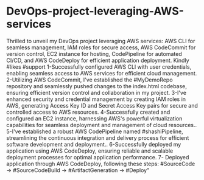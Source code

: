 # DevOps-project-leveraging-AWS-services
Thrilled to unveil my DevOps project leveraging AWS services: AWS CLI for seamless management, IAM roles for secure access, AWS CodeCommit for version control, EC2 instance for hosting, CodePipeline for automated CI/CD, and AWS CodeDeploy for efficient application deployment.
Kindly #likes #support
1-Successfully configured AWS CLI with user credentials, enabling seamless access to AWS services for efficient cloud management.
2-Utilizing AWS CodeCommit, I've established the #MyDemoRepo repository and seamlessly pushed changes to the index.html codebase, ensuring efficient version control and collaboration in my project.
3-I've enhanced security and credential management by creating IAM roles in AWS, generating Access Key ID and Secret Access Key pairs for secure and controlled access to AWS resources.
4-Successfully created and configured an EC2 instance, harnessing AWS's powerful virtualization capabilities for seamless deployment and management of cloud resources..
5-I've established a robust AWS CodePipeline named #shashiPipeline, streamlining the continuous integration and delivery process for efficient software development and deployment..
6-Successfully deployed my application using AWS CodeDeploy, ensuring reliable and scalable deployment processes for optimal application performance.
7- Deployed application through AWS CodeDeploy, following these steps: #SourceCode -> #SourceCodeBuild -> #ArtifactGeneration -> #Deploy"

